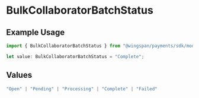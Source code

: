 # BulkCollaboratorBatchStatus

## Example Usage

```typescript
import { BulkCollaboratorBatchStatus } from "@wingspan/payments/sdk/models/shared";

let value: BulkCollaboratorBatchStatus = "Complete";
```

## Values

```typescript
"Open" | "Pending" | "Processing" | "Complete" | "Failed"
```
